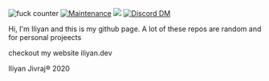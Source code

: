 ![fuck counter](https://img.shields.io/badge/Fuck-all_the_fucks.svg)
[![Maintenance](https://img.shields.io/badge/Maintained%3F-yes-green.svg)](https://github.com/iliyan61/iliyan61/graphs/commit-activity)
![](https://img.shields.io/twitter/follow/iliyan_jivraj?style=social)
[![Discord DM](https://img.shields.io/badge/Discord-DM%20me-red)](https://discordapp.com/users/368367700772388865/)

Hi, 
I'm Iliyan and this is my github page. A lot of these repos are random and for personal projeects

checkout my website iliyan.dev

Iliyan Jivraj® 2020


